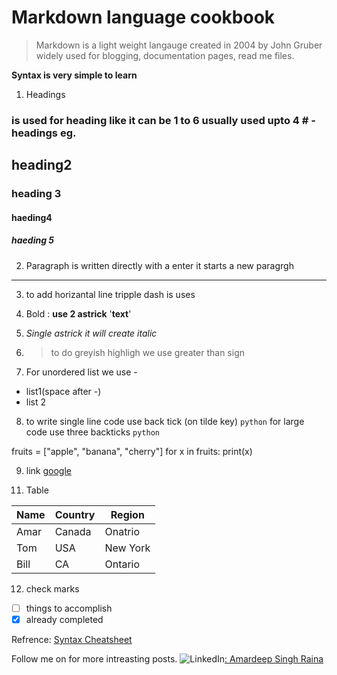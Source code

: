 # Markdown language cookbook
>Markdown is a light weight langauge created in 2004 by John Gruber widely used for blogging, documentation pages, read me files.

**Syntax is  very simple to learn**
1. Headings 
### is used for heading like it can be 1 to 6 usually used upto 4 # - headings eg.
## heading2 
### heading 3 
#### haeding4
##### haeding 5

2. Paragraph is written directly with a enter it starts a new paragrgh

---
3. to add horizantal line tripple dash is uses
4. Bold :
 **use 2 astrick** '**text**'
5. *Single astrick it will create italic*


6. >to do greyish highligh we use greater than sign 
7. For unordered list we use - 
- list1(space after -)
- list 2 
8. to write single line code use back tick (on tilde key)
`python`
for large code use three backticks 
```python```

fruits = ["apple", "banana", "cherry"]
for x in fruits:
  print(x)

9. link 
[google](https://google.com)
<!-- 10. Image - (size not controlled bring image of size you want.)
![markdown image](./mrkdown.png) -->
11. Table 

| Name | Country |Region |
| ---- | ------- |-----|
| Amar| Canada | Onatrio|
| Tom| USA | New York |
| Bill| CA |Ontario |

12. check marks 
 -[ ] things to accomplish
 - [X] already completed 

Refrence: 
[Syntax Cheatsheet](https://www.markdownguide.org/basic-syntax/) 




Follow me on for more intreasting posts.
![LinkedIn](https://img.shields.io/badge/linkedin-%230077B5.svg?style=for-the-badge&logo=linkedin&logoColor=white)[:    Amardeep Singh Raina ](https://www.linkedin.com/in/amardeep-singh-raina-438073252/)
